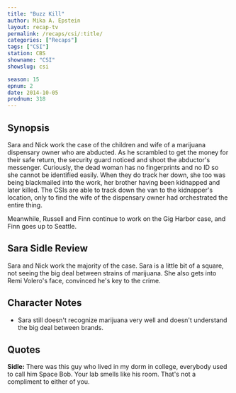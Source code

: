 ```yaml
---
title: "Buzz Kill"
author: Mika A. Epstein
layout: recap-tv
permalink: /recaps/csi/:title/
categories: ["Recaps"]
tags: ["CSI"]
station: CBS
showname: "CSI"
showslug: csi

season: 15  
epnum: 2  
date: 2014-10-05
prodnum: 318  
---
```


## Synopsis

Sara and Nick work the case of the children and wife of a marijuana dispensary owner who are abducted. As he scrambled to get the money for their safe return, the security guard noticed and shoot the abductor's messenger. Curiously, the dead woman has no fingerprints and no ID so she cannot be identified easily. When they do track her down, she too was being blackmailed into the work, her brother having been kidnapped and later killed. The CSIs are able to track down the van to the kidnapper's location, only to find the wife of the dispensary owner had orchestrated the entire thing.

Meanwhile, Russell and Finn continue to work on the Gig Harbor case, and Finn goes up to Seattle.

## Sara Sidle Review

Sara and Nick work the majority of the case. Sara is a little bit of a square, not seeing the big deal between strains of marijuana. She also gets into Remi Volero's face, convinced he's key to the crime.

## Character Notes

* Sara still doesn't recognize marijuana very well and doesn't understand the big deal between brands.

## Quotes

**Sidle:** There was this guy who lived in my dorm in college, everybody used to call him Space Bob. Your lab smells like his room. That's not a compliment to either of you.

